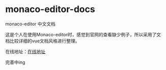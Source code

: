 # monaco-editor-docs
monaco-editor 中文文档

这是个人在使用Monaco-editor时，感觉到官网的查看缺少例子，所以采用了文档比较详细的vue文档风格进行整理。

在线地址：[在线地址]([12312](https://aydk-xcc.github.io/monaco-editor-docs/))

完善中ing